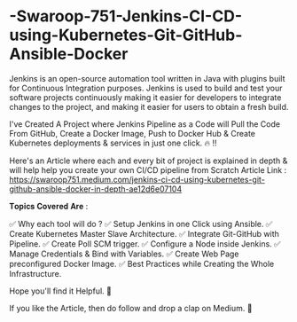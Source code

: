 # -Swaroop-751-Jenkins-CI-CD-using-Kubernetes-Git-GitHub-Ansible-Docker

Jenkins is an open-source automation tool written in Java with plugins built for Continuous Integration purposes. Jenkins is used to build and test your software projects continuously making it easier for developers to integrate changes to the project, and making it easier for users to obtain a fresh build.

I've Created A Project where Jenkins Pipeline as a Code will Pull the Code From GitHub, Create a Docker Image, Push to Docker Hub & Create Kubernetes deployments & services in just one click. 🔥 !! 

Here's an Article where each and every bit of project is explained in depth & will help help you create your own CI/CD pipeline from Scratch 
Article Link : https://swaroop751.medium.com/jenkins-ci-cd-using-kubernetes-git-github-ansible-docker-in-depth-ae12d6e07104

𝐓𝐨𝐩𝐢𝐜𝐬 𝐂𝐨𝐯𝐞𝐫𝐞𝐝 𝐀𝐫𝐞 :

✅ Why each tool will do ?
✅ Setup Jenkins in one Click using Ansible.
✅ Create Kubernetes Master Slave Architecture.
✅ Integrate Git-GitHub with Pipeline.
✅ Create Poll SCM trigger.
✅ Configure a Node inside Jenkins. 
✅ Manage Credentials & Bind with Variables.
✅ Create Web Page preconfigured Docker Image.
✅ Best Practices while Creating the Whole Infrastructure. 

Hope you'll find it Helpful. 💖

If you like the Article, then do follow and drop a clap on Medium. 🙏
